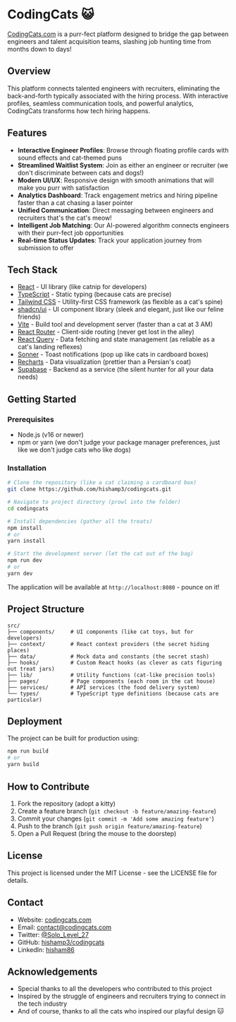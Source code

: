 
# CodingCats 😺

[CodingCats.com](https://codingcats.com) is a purr-fect platform designed to bridge the gap between engineers and talent acquisition teams, slashing job hunting time from months down to days!

## Overview

This platform connects talented engineers with recruiters, eliminating the back-and-forth typically associated with the hiring process. With interactive profiles, seamless communication tools, and powerful analytics, CodingCats transforms how tech hiring happens.

## Features

- **Interactive Engineer Profiles**: Browse through floating profile cards with sound effects and cat-themed puns
- **Streamlined Waitlist System**: Join as either an engineer or recruiter (we don't discriminate between cats and dogs!)
- **Modern UI/UX**: Responsive design with smooth animations that will make you purr with satisfaction
- **Analytics Dashboard**: Track engagement metrics and hiring pipeline faster than a cat chasing a laser pointer
- **Unified Communication**: Direct messaging between engineers and recruiters that's the cat's meow!
- **Intelligent Job Matching**: Our AI-powered algorithm connects engineers with their purr-fect job opportunities
- **Real-time Status Updates**: Track your application journey from submission to offer

## Tech Stack

- [React](https://reactjs.org/) - UI library (like catnip for developers)
- [TypeScript](https://www.typescriptlang.org/) - Static typing (because cats are precise)
- [Tailwind CSS](https://tailwindcss.com/) - Utility-first CSS framework (as flexible as a cat's spine)
- [shadcn/ui](https://ui.shadcn.com/) - UI component library (sleek and elegant, just like our feline friends)
- [Vite](https://vitejs.dev/) - Build tool and development server (faster than a cat at 3 AM)
- [React Router](https://reactrouter.com/) - Client-side routing (never get lost in the alley)
- [React Query](https://tanstack.com/query/latest) - Data fetching and state management (as reliable as a cat's landing reflexes)
- [Sonner](https://sonner.emilkowal.ski/) - Toast notifications (pop up like cats in cardboard boxes)
- [Recharts](https://recharts.org/) - Data visualization (prettier than a Persian's coat)
- [Supabase](https://supabase.com/) - Backend as a service (the silent hunter for all your data needs)

## Getting Started

### Prerequisites

- Node.js (v16 or newer)
- npm or yarn (we don't judge your package manager preferences, just like we don't judge cats who like dogs)

### Installation

```bash
# Clone the repository (like a cat claiming a cardboard box)
git clone https://github.com/hishamp3/codingcats.git

# Navigate to project directory (prowl into the folder)
cd codingcats

# Install dependencies (gather all the treats)
npm install
# or
yarn install

# Start the development server (let the cat out of the bag)
npm run dev
# or
yarn dev
```

The application will be available at `http://localhost:8080` - pounce on it!

## Project Structure

```
src/
├── components/     # UI components (like cat toys, but for developers)
├── context/        # React context providers (the secret hiding places)
├── data/           # Mock data and constants (the secret stash)
├── hooks/          # Custom React hooks (as clever as cats figuring out treat jars)
├── lib/            # Utility functions (cat-like precision tools)
├── pages/          # Page components (each room in the cat house)
├── services/       # API services (the food delivery system)
└── types/          # TypeScript type definitions (because cats are particular)
```

## Deployment

The project can be built for production using:

```bash
npm run build
# or
yarn build
```

## How to Contribute

1. Fork the repository (adopt a kitty)
2. Create a feature branch (`git checkout -b feature/amazing-feature`)
3. Commit your changes (`git commit -m 'Add some amazing feature'`)
4. Push to the branch (`git push origin feature/amazing-feature`)
5. Open a Pull Request (bring the mouse to the doorstep)

## License

This project is licensed under the MIT License - see the LICENSE file for details.

## Contact

- Website: [codingcats.com](https://codingcats.com)
- Email: contact@codingcats.com
- Twitter: [@Solo_Level_27](https://twitter.com/Solo_Level_27)
- GitHub: [hishamp3/codingcats](https://github.com/hishamp3/codingcats)
- LinkedIn: [hisham86](https://www.linkedin.com/in/hisham86)

## Acknowledgements

- Special thanks to all the developers who contributed to this project
- Inspired by the struggle of engineers and recruiters trying to connect in the tech industry
- And of course, thanks to all the cats who inspired our playful design 🐱
